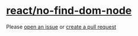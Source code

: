 [react/no-find-dom-node](https://github.com/yannickcr/eslint-plugin-react/tree/master/docs/rules/no-find-dom-node.md)
=====================================================================================================================
Please [open an issue](https://github.com/rasenplanscher/eslint-config-rasenplanscher/issues/new)
or [create a pull request](https://github.com/rasenplanscher/eslint-config-rasenplanscher/edit/main/src/rules-configurations/react/no-find-dom-node.md)